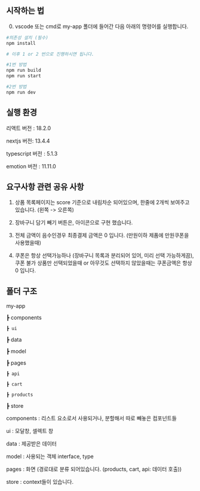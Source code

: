 ## 시작하는 법

0. vscode 또는 cmd로 my-app 폴더에 들어간 다음 아래의 명령어를 실행합니다.

```bash
#의존성 설치 (필수)
npm install

# 이후 1 or 2 번으로 진행하시면 됩니다.

#1번 방법
npm run build
npm run start

#2번 방법
npm run dev
```

## 실행 환경

리액트 버전 : 18.2.0

nextjs 버전: 13.4.4

typescript 버전 : 5.1.3

emotion 버전 : 11.11.0

## 요구사항 관련 공유 사항

1. 상품 목록페이지는 score 기준으로 내림차순 되어있으며, 한줄에 2개씩 보여주고 있습니다. (왼쪽 -> 오른쪽)

2. 장바구니 담기 빼기 버튼은, 아이콘으로 구현 했습니다.

3. 전체 금액이 음수인경우 최종결제 금액은 0 입니다. (만원이하 제품에 만원쿠폰을 사용했을때)

4. 쿠폰은 항상 선택가능하나 (장바구니 목록과 분리되어 있어, 미리 선택 가능하게끔), 쿠폰 불가 상품만 선택되었을때 or 아무것도 선택하지 않았을때는 쿠폰금액은 항상 0 입니다.

## 폴더 구조

my-app

┣ components

    ┣ ui

┣ data

┣ model

┣ pages

    ┣ api

    ┣ cart

    ┣ products

┣ store

components : 리스트 요소로서 사용되거나, 분할해서 따로 빼놓은 컴포넌트들

ui : 모달창, 셀렉트 창

data : 제공받은 데이터

model : 사용되는 객체 interface, type

pages : 화면 (경로대로 분류 되어있습니다. (products, cart, api: 데이터 호출))

store : context들이 있습니다.
